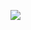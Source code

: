 ![](DDIA/__imgs/ch1-0127181536.png)

<img src="https://raw.githubusercontent.com/alxtz/obs-vault/main/DDIA/__imgs/ch1-0127181536.png" alt="">